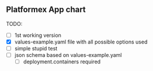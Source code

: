 Platformex App chart
---

TODO:
- [ ] 1st working version
- [x] values-example.yaml file with all possible options used
- [ ] simple stupid test
- [ ] json schema based on values-example.yaml
  - [ ] deployment.containers required